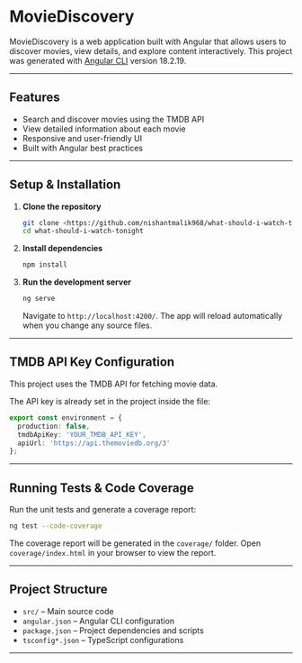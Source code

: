 # MovieDiscovery

MovieDiscovery is a web application built with Angular that allows users to discover movies, view details, and explore content interactively. This project was generated with [Angular CLI](https://github.com/angular/angular-cli) version 18.2.19.

---

##  Features

- Search and discover movies using the TMDB API
- View detailed information about each movie
- Responsive and user-friendly UI
- Built with Angular best practices

---

##  Setup & Installation

1. **Clone the repository**  
   ```bash
   git clone <https://github.com/nishantmalik968/what-should-i-watch-tonight.git>
   cd what-should-i-watch-tonight
   ```

2. **Install dependencies**  
   ```bash
   npm install
   ```

3. **Run the development server**  
   ```bash
   ng serve
   ```  
   Navigate to `http://localhost:4200/`. The app will reload automatically when you change any source files.

---

##  TMDB API Key Configuration

This project uses the TMDB API for fetching movie data.

The API key is already set in the project inside the file:

  ```ts
  export const environment = {
    production: false,
    tmdbApiKey: 'YOUR_TMDB_API_KEY',
    apiUrl: 'https://api.themoviedb.org/3'
  };
  ```

---

##  Running Tests & Code Coverage

Run the unit tests and generate a coverage report:

```bash
ng test --code-coverage
```

The coverage report will be generated in the `coverage/` folder. Open `coverage/index.html` in your browser to view the report.

---

## Project Structure

- `src/` – Main source code
- `angular.json` – Angular CLI configuration
- `package.json` – Project dependencies and scripts
- `tsconfig*.json` – TypeScript configurations

---
